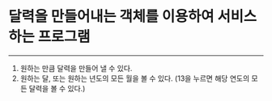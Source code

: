 # 달력을 만들어내는 객체를 이용하여 서비스하는 프로그램
<hr>
 
1. 원하는 만큼 달력을 만들어 낼 수 있다.
2. 원하는 달, 또는 원하는 년도의 모든 월을 볼 수 있다. (13을 누르면 해당 연도의 모든 달력을 볼 수 있다.)
